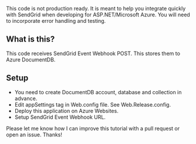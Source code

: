 This code is not production ready. It is meant to help you integrate quickly with SendGrid when developing for ASP.NET/Microsoft Azure. You will need to incorporate error handling and testing. 

## What is this?

This code receives SendGrid Event Webhook POST. This stores them to Azure DocumentDB. 

## Setup

- You need to create DocumentDB account, database and collection in advance.
- Edit appSettings tag in Web.config file. See Web.Release.config.
- Deploy this application on Azure Websites.
- Setup SendGrid Event Webhook URL.

Please let me know how I can improve this tutorial with a pull request or open an issue. Thanks! 
